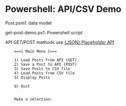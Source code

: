 # Powershell: API/CSV Demo

Post.psm1: data model

get-post-demo.ps1: Powershell script

API GET/POST methods use <a href="http://jsonplaceholder.typicode.com/">{JSON} Placeholder API</a>



        ==={ Main Menu }===

        1) Load Posts from API (GET)
        2) Save a Post to API (POST)
        3) Save Posts to CSV file
        4) Load Posts from CSV file
        5) Display Posts

        Q) Quit


        Make a selection:
        
